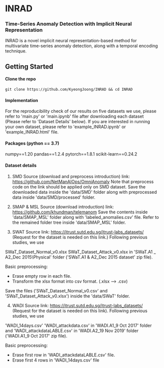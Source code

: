 # INRAD



### Time-Series Anomaly Detection with Implicit Neural Representation

INRAD is a novel implicit neural representation-based method for multivariate time-series anomaly detection, along with a temporal encoding technique. 


## Getting Started


#### Clone the repo

```
git clone https://github.com/KyeongJoong/INRAD && cd INRAD
```


#### Implementation

For the reproducibility check of our results on five datasets we use, please refer to 'main.py' or 'main.ipynb' file after 
downloading each dataset (Please refer to 'Dataset Details' below).
If you are interested in running your own dataset, please refer to 'example_INRAD.ipynb' or 'example_INRAD.html' file. 

#### Packages (python == 3.7)

numpy==1.20
pandas==1.2.4
pytorch==1.8.1
scikit-learn==0.24.2

#### Dataset details

1. SMD
Source (download and preprocess introduction) link: https://github.com/NetManAIOps/OmniAnomaly
Note that preprocess code on the link should be applied only on SMD dataset.
Save the downloaded data inside the 'data/SMD' folder along with preprocessed data inside 'data/SMD/processed' folder.


2. SMAP & MSL 
Source (download introduction) link: https://github.com/khundman/telemanom
Save the contents inside 'data/SMAP_MSL' folder along with 'labeled_anomalies.csv' file.
Refer to the remained folder tree inside 'data/SMAP_MSL' folder.


3. SWAT
Source link: https://itrust.sutd.edu.sg/itrust-labs_datasets/ (Request for the dataset is needed on this link.)
Following previous studies, we use

SWaT_Dataset_Normal_v0.xlsx
SWaT_Dataset_Attack_v0.xlsx
in 'SWaT.A1 _ A2_Dec 2015\Physical' folder ('SWaT.A1 & A2_Dec 2015 dataset' zip file).

Basic preprocessing:
- Erase empty row in each file.
- Transform the xlsx format into csv format. (.xlsx --> .csv)

Save the files ('SWaT_Dataset_Normal_v0.csv' and 'SWaT_Dataset_Attack_v0.xlsx') inside the 'data/SWaT' folder.


4. WADI 
Source link: https://itrust.sutd.edu.sg/itrust-labs_datasets/ (Request for the dataset is needed on this link).
Following previous studies, we use

'WADI_14days.csv'
'WADI_attackdata.csv'
in 'WADI.A1_9 Oct 2017' folder
and
'WADI_attackdataLABLE.csv'
in 'WADI.A2_19 Nov 2019' folder ('WADI.A1_9 Oct 2017' zip file).

Basic preprocessing:
- Erase first row in 'WADI_attackdataLABLE.csv' file.
- Erase first 4 rows in 'WADI_14days.csv' file
